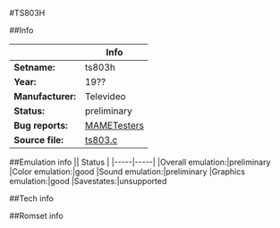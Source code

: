 #TS803H

##Info

||Info|
|-----|-----|
|**Setname:**|ts803h
|**Year:**|19??
|**Manufacturer:**|Televideo
|**Status:**|preliminary
|**Bug reports:**|[MAMETesters](http://mametesters.org/view_all_set.php?type=1&temporary=y&search=ts803.c)
|**Source file:**|[ts803.c](https://github.com/mamedev/mame/blob/master/src/mess/drivers/ts803.c)

##Emulation info
|| Status |
|-----|-----|
|Overall emulation:|preliminary
|Color emulation:|good
|Sound emulation:|preliminary
|Graphics emulation:|good
|Savestates:|unsupported

##Tech info

##Romset info

<!--- START OF EDITED COMMENT DO NOT TOUCH TEXT ABOVE-->
